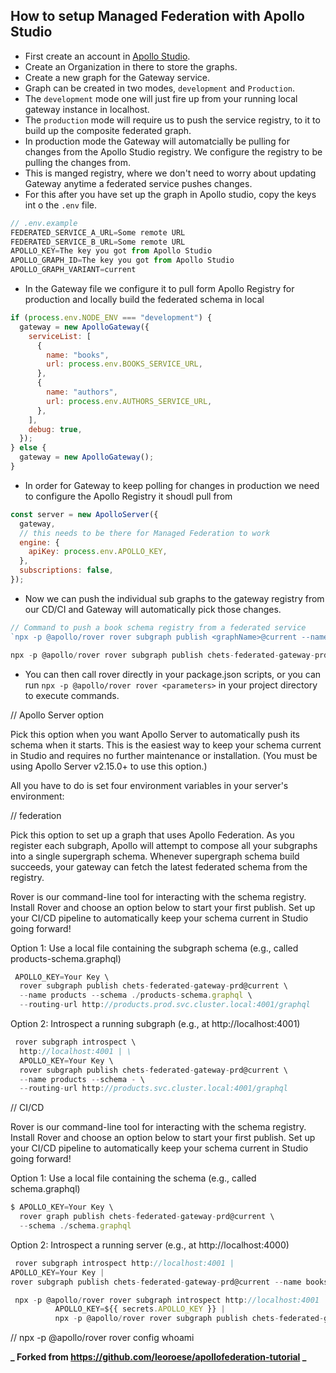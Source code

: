 ## How to setup Managed Federation with Apollo Studio

- First create an account in [Apollo Studio](https://studio.apollographql.com/).
- Create an Organization in there to store the graphs.
- Create a new graph for the Gateway service.
- Graph can be created in two modes, `development` and `Production`.
- The `development` mode one will just fire up from your running local gateway instance in localhost.
- The `production` mode will require us to push the service registry, to it to build up the composite federated graph.
- In production mode the Gateway will automatcially be pulling for changes from the Apollo Studio registry. We configure the registry to be pulling the changes from.
- This is manged registry, where we don't need to worry about updating Gateway anytime a federated service pushes changes.
- For this after you have set up the graph in Apollo studio, copy the keys int o the `.env` file.

```js
// .env.example
FEDERATED_SERVICE_A_URL=Some remote URL
FEDERATED_SERVICE_B_URL=Some remote URL
APOLLO_KEY=The key you got from Apollo Studio
APOLLO_GRAPH_ID=The key you got from Apollo Studio
APOLLO_GRAPH_VARIANT=current
```

- In the Gateway file we configure it to pull form Apollo Registry for production and locally build the federated schema in local

```js
if (process.env.NODE_ENV === "development") {
  gateway = new ApolloGateway({
    serviceList: [
      {
        name: "books",
        url: process.env.BOOKS_SERVICE_URL,
      },
      {
        name: "authors",
        url: process.env.AUTHORS_SERVICE_URL,
      },
    ],
    debug: true,
  });
} else {
  gateway = new ApolloGateway();
}
```

- In order for Gateway to keep polling for changes in production we need to configure the Apollo Registry it shoudl pull from

```js
const server = new ApolloServer({
  gateway,
  // this needs to be there for Managed Federation to work
  engine: {
    apiKey: process.env.APOLLO_KEY,
  },
  subscriptions: false,
});
```

- Now we can push the individual sub graphs to the gateway registry from our CD/CI and Gateway will automatically pick those changes.

```js
// Command to push a book schema registry from a federated service
`npx -p @apollo/rover rover subgraph publish <graphName>@current --name <serviceName> --schema <schemaFile> --routing-url <URL for the service>`

npx -p @apollo/rover rover subgraph publish chets-federated-gateway-prd@current --name books --schema .\books.graphql --routing-url http://localhost:4001/graphql

```

- You can then call rover <parameters> directly in your package.json scripts, or you can run
  `npx -p @apollo/rover rover <parameters>` in your project directory to execute commands.

// Apollo Server option

Pick this option when you want Apollo Server to automatically push its schema when it starts. This is the easiest way to keep your schema current in Studio and requires no further maintenance or installation. (You must be using Apollo Server v2.15.0+ to use this option.)

All you have to do is set four environment variables in your server's environment:

// federation

Pick this option to set up a graph that uses Apollo Federation. As you register each subgraph, Apollo will attempt to compose all your subgraphs into a single supergraph schema. Whenever supergraph schema build succeeds, your gateway can fetch the latest federated schema from the registry.

Rover is our command-line tool for interacting with the schema registry. Install Rover and choose an option below to start your first publish. Set up your CI/CD pipeline to automatically keep your schema current in Studio going forward!

Option 1: Use a local file containing the subgraph schema (e.g., called products-schema.graphql)

```js
 APOLLO_KEY=Your Key \
  rover subgraph publish chets-federated-gateway-prd@current \
  --name products --schema ./products-schema.graphql \
  --routing-url http://products.prod.svc.cluster.local:4001/graphql
```

Option 2: Introspect a running subgraph (e.g., at http://localhost:4001)

```js
 rover subgraph introspect \
  http://localhost:4001 | \
  APOLLO_KEY=Your Key \
  rover subgraph publish chets-federated-gateway-prd@current \
  --name products --schema - \
  --routing-url http://products.svc.cluster.local:4001/graphql

```

// CI/CD

Rover is our command-line tool for interacting with the schema registry. Install Rover and choose an option below to start your first publish. Set up your CI/CD pipeline to automatically keep your schema current in Studio going forward!

Option 1: Use a local file containing the schema (e.g., called schema.graphql)

```js
$ APOLLO_KEY=Your Key \
  rover graph publish chets-federated-gateway-prd@current \
  --schema ./schema.graphql
```

Option 2: Introspect a running server (e.g., at http://localhost:4000)

```js
 rover subgraph introspect http://localhost:4001 |
APOLLO_KEY=Your Key |
rover subgraph publish chets-federated-gateway-prd@current --name books --schema - --routing-url http://localhost:4001:4001/graphql
```

```js
 npx -p @apollo/rover rover subgraph introspect http://localhost:4001 |
          APOLLO_KEY=${{ secrets.APOLLO_KEY }} |
          npx -p @apollo/rover rover subgraph publish chets-federated-gateway-prd@current --name books --schema - --routing-url http://localhost:4001:4001/graphql
```

// npx -p @apollo/rover rover config whoami

**_ Forked from https://github.com/leoroese/apollofederation-tutorial _**
